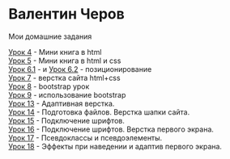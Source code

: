 

# Валентин Черов
Мои домашние задания

[Урок 4](https://valentincherov.github.io/lesson_4/) - Мини книга в html  
[Урок 5](https://valentincherov.github.io/lesson_5/) - Мини книга в html и css  
[Урок 6.1](https://valentincherov.github.io/lesson_6_1/) - и
[Урок 6.2](https://valentincherov.github.io/lesson_6_2/) - позиционирование  
[Урок 7](https://valentincherov.github.io/lesson_7/) - верстка сайта html+css  
[Урок 8](https://valentincherov.github.io/lesson_8/) - bootstrap урок  
[Урок 9](https://valentincherov.github.io/lesson_9/) - использование bootstrap  
[Урок 13](https://valentincherov.github.io/lesson_13/) - Адаптивная верстка.  
[Урок 14](https://valentincherov.github.io/lesson_14/) - Подготовка файлов. Верстка шапки сайта.   
[Урок 15](https://valentincherov.github.io/lesson_15/) - Подключение шрифтов.  
[Урок 16](https://valentincherov.github.io/lesson_16/) - Подключение шрифтов. Верстка первого экрана.   
[Урок 17](https://valentincherov.github.io/lesson_17/) - Псевдоклассы и псевдоэлементы.   
[Урок 18](https://valentincherov.github.io/lesson_18/) - Эффекты при наведении и адаптив первого экрана.
